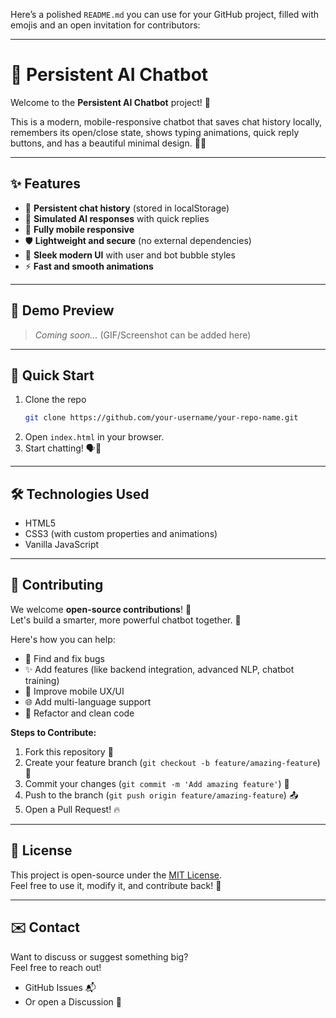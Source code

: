 Here’s a polished `README.md` you can use for your GitHub project, filled with emojis and an open invitation for contributors:

---

# 🤖 Persistent AI Chatbot

Welcome to the **Persistent AI Chatbot** project! 🚀

This is a modern, mobile-responsive chatbot that saves chat history locally, remembers its open/close state, shows typing animations, quick reply buttons, and has a beautiful minimal design. 🧠💬

---

## ✨ Features
- 💬 **Persistent chat history** (stored in localStorage)
- 🧠 **Simulated AI responses** with quick replies
- 📱 **Fully mobile responsive**
- 🛡️ **Lightweight and secure** (no external dependencies)
- 🎨 **Sleek modern UI** with user and bot bubble styles
- ⚡ **Fast and smooth animations**

---

## 📸 Demo Preview
> _Coming soon..._ (GIF/Screenshot can be added here)

---

## 🚀 Quick Start

1. Clone the repo
   ```bash
   git clone https://github.com/your-username/your-repo-name.git
   ```
2. Open `index.html` in your browser.
3. Start chatting! 🗣️🤖

---

## 🛠️ Technologies Used
- HTML5
- CSS3 (with custom properties and animations)
- Vanilla JavaScript

---

## 🤝 Contributing

We welcome **open-source contributions**! 🎉  
Let's build a smarter, more powerful chatbot together. 🚀

Here's how you can help:
- 🐛 Find and fix bugs
- ✨ Add features (like backend integration, advanced NLP, chatbot training)
- 📱 Improve mobile UX/UI
- 🌐 Add multi-language support
- 🧹 Refactor and clean code

**Steps to Contribute:**
1. Fork this repository 🍴
2. Create your feature branch (`git checkout -b feature/amazing-feature`) 🚀
3. Commit your changes (`git commit -m 'Add amazing feature'`) 💬
4. Push to the branch (`git push origin feature/amazing-feature`) 📤
5. Open a Pull Request! 🔥

---

## 📝 License

This project is open-source under the [MIT License](LICENSE).  
Feel free to use it, modify it, and contribute back! 🤝

---

## ✉️ Contact

Want to discuss or suggest something big?  
Feel free to reach out!

- GitHub Issues 📬
- Or open a Discussion 💬

